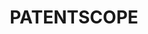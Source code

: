 ---
description: The PATENTSCOPE database provides access to international Patent Cooperation
  Treaty (PCT) applications in full text format on the day of publication, as well
  as to patent documents of participating national and regional patent offices.
documentation: https://patentscope.wipo.int/search/en/help/help.jsf
location: https://www.wipo.int/patentscope/en/
record_creation_timestamp: 10/13/2021
shortname: patentscope
timeframe: 1978-2021
title: PATENTSCOPE
uuid: 3360e0a5-ee9b-47d3-91df-9348b86af0cf
---